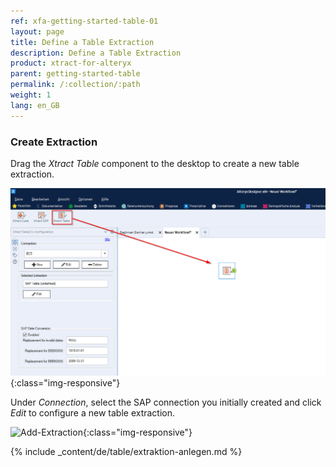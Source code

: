 ```yaml
---
ref: xfa-getting-started-table-01
layout: page
title: Define a Table Extraction
description: Define a Table Extraction
product: xtract-for-alteryx
parent: getting-started-table
permalink: /:collection/:path
weight: 1
lang: en_GB
---
```


### Create Extraction

Drag the *Xtract Table* component to the desktop to create a new table extraction.

![Create-New-Table-Extraction](/img/content/xfa_create_table_extraction_01.png){:class="img-responsive"}

Under *Connection*, select the SAP connection you initially created and click *Edit* to configure a new table extraction.

![Add-Extraction](/img/content/xu/xfa_create_table_extraction_02.png){:class="img-responsive"}

{% include _content/de/table/extraktion-anlegen.md  %}

